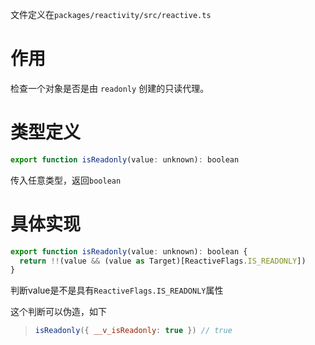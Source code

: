 文件定义在`packages/reactivity/src/reactive.ts`

# 作用

检查一个对象是否是由 `readonly` 创建的只读代理。

# 类型定义

```js
export function isReadonly(value: unknown): boolean 
```

传入任意类型，返回`boolean`

# 具体实现

```js
export function isReadonly(value: unknown): boolean {
  return !!(value && (value as Target)[ReactiveFlags.IS_READONLY])
}
```

判断value是不是具有`ReactiveFlags.IS_READONLY`属性

这个判断可以伪造，如下

> ```js
> isReadonly({ __v_isReadonly: true }) // true
> ```

